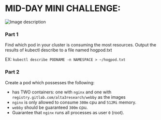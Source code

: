 # MID-DAY MINI CHALLENGE:

![Image description](https://media.slid.es/uploads/730082/images/5298631/k8s-meme.jpg)

### Part 1
Find which pod in your cluster is consuming the most resources. Output the results of kubectl describe to a file named hogpod.txt

EX:
`kubectl describe PODNAME -n NAMESPACE > ~/hogpod.txt`

### Part 2
Create a pod which possesses the following:

- has TWO containers: one with `nginx` and one with `registry.gitlab.com/alta3research/webby` as the images
- `nginx` is only allowed to consume `300m` cpu and `512Mi` memory.
- `webby` should be guaranteed `300m` cpu.
- Guarantee that `nginx` runs all processes as user `0` (root).

<!--
### Solution (thanks to Jared)

```
  1 apiVersion: v1
  2 kind: Pod
  3 metadata:
  4   name: midday-oops
  5 spec:
  6   securityContext:
  7     runAsUser: 1000
  8   containers:
  9   - name: nginx
 10     image: nginx
 11     resources:
 12       limits:
 13         cpu: "300m"
 14         memory: "512Mi"
 15   - name: webby
 16     image: bchd.registry/alta3-webby
 17     resources:
 18       requests:
 19         cpu: "300m"
```

